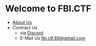 # Welcome to FBI.CTF

- [About Us](/about/)
- Contract Us
  - via [Discord](/discord)
  - E-Mail Us [fbi.ctf.69@gmail.com](mailto:fbi.ctf.69@gmail.com)
